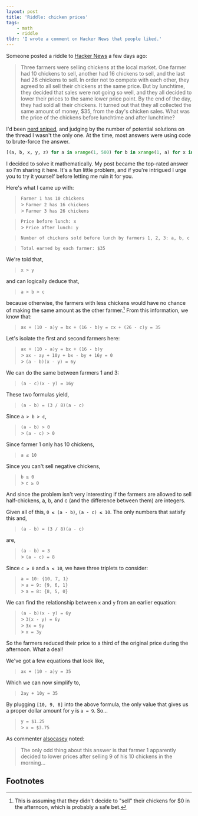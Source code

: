 ```yaml
---
layout: post
title: 'Riddle: chicken prices'
tags:
    - math
    - riddle
tldr: 'I wrote a comment on Hacker News that people liked.'
---
```


Someone posted a riddle to [Hacker News](https://news.ycombinator.com/item?id=8486278) a few days ago:

> Three farmers were selling chickens at the local market. One farmer had 10 chickens to sell, another had 16 chickens to sell, and the last had 26 chickens to sell. In order not to compete with each other, they agreed to all sell their chickens at the same price. But by lunchtime, they decided that sales were not going so well, and they all decided to lower their prices to the same lower price point. By the end of the day, they had sold all their chickens. It turned out that they all collected the same amount of money, \$35, from the day's chicken sales. What was the price of the chickens before lunchtime and after lunchtime?

I'd been [nerd sniped](http://xkcd.com/356/), and judging by the number of potential solutions on the thread I wasn't the only one. At the time, most answers were using code to brute-force the answer.

```python
[(a, b, x, y, z) for a in xrange(1, 500) for b in xrange(1, a) for x in xrange(1, 11) for y in xrange(1, x) for z in xrange(1, y) if 3500 == a*x + b*(10 - x) == a*y + b*(16 - y) == a*z + b*(26 - z)]
```

I decided to solve it mathematically. My post became the top-rated answer so I'm sharing it here. It's a fun little problem, and if you're intrigued I urge you to try it yourself before letting me ruin it for you.

Here's what I came up with:

> `Farmer 1 has 10 chickens`<br/> > `Farmer 2 has 16 chickens`<br/> > `Farmer 3 has 26 chickens`

> `Price before lunch: x`<br/> > `Price after lunch: y`

> `Number of chickens sold before lunch by farmers 1, 2, 3: a, b, c`

> `Total earned by each farmer: $35`

We're told that,

> `x > y`

and can logically deduce that,

> `a > b > c`

because otherwise, the farmers with less chickens would have no chance of making the same amount as the other farmer.[^1]
From this information, we know that:

> `ax + (10 - a)y = bx + (16 - b)y = cx + (26 - c)y = 35`

Let's isolate the first and second farmers here:

> `ax + (10 - a)y = bx + (16 - b)y`<br/> > `ax - ay + 10y + bx - by + 16y = 0`<br/> > `(a - b)(x - y) = 6y`

We can do the same between farmers 1 and 3:

> `(a - c)(x - y) = 16y`

These two formulas yield,

> `(a - b) = (3 / 8)(a - c)`

Since `a > b > c`,

> `(a - b) > 0`<br/> > `(a - c) > 0`

Since farmer 1 only has 10 chickens,

> `a ≤ 10`

Since you can't sell negative chickens,

> `b ≥ 0`<br/> > `c ≥ 0`

And since the problem isn't very interesting if the farmers are allowed to sell half-chickens, a, b, and c (and the difference between them) are integers.

Given all of this, `0 ≤ (a - b)`, `(a - c) ≤ 10`. The only numbers that satisfy this and,

> `(a - b) = (3 / 8)(a - c)`

are,

> `(a - b) = 3`<br/> > `(a - c) = 8`

Since `c ≥ 0` and `a ≤ 10`, we have three triplets to consider:

> `a = 10: {10, 7, 1}`<br/> > `a = 9: {9, 6, 1}`<br/> > `a = 8: {8, 5, 0}`

We can find the relationship between `x` and `y` from an earlier equation:

> `(a - b)(x - y) = 6y`<br/> > `3(x - y) = 6y`<br/> > `3x = 9y`<br/> > `x = 3y`

So the farmers reduced their price to a third of the original price during the afternoon. What a deal!

We've got a few equations that look like,

> `ax + (10 - a)y = 35`

Which we can now simplify to,

> `2ay + 10y = 35`

By plugging `[10, 9, 8]` into the above formula, the only value that gives us a proper dollar amount for `y` is `a = 9`. So...

> `y = $1.25`<br/> > `x = $3.75`

As commenter [alsocasey](https://news.ycombinator.com/item?id=8487758) noted:

> The only odd thing about this answer is that farmer 1 apparently decided to lower prices after selling 9 of his 10 chickens in the morning...

## Footnotes

[^1]: This is assuming that they didn't decide to "sell" their chickens for \$0 in the afternoon, which is probably a safe bet.

